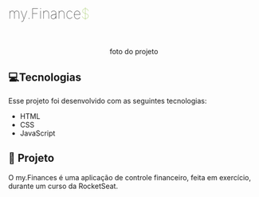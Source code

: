 <style>
  #logo {
    color: var(--cards);
    font-weight: 100;
  }
  #logo span {
    color: #A5CC6B;
}
</style>
<h1 id="logo">my.Finance<span>$</span></h1>


<br>

<p align="center">
  foto do projeto
</p>

## 💻Tecnologias

Esse projeto foi desenvolvido com as seguintes tecnologias:

- HTML
- CSS
- JavaScript

## 💾 Projeto

O my.Finances é uma aplicação de controle financeiro, feita em exercício, durante um curso da RocketSeat.
